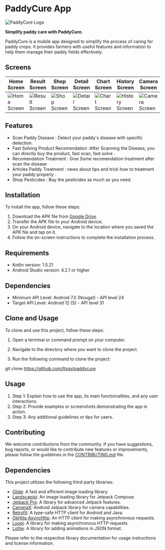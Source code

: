 # PaddyCure App

![PaddyCure Logo](https://drive.google.com/uc?id=1JqG6Ox5Kw45GkjV9sZzg0VFcp_GYGbTo)

**Simplify paddy care with PaddyCure.**

PaddyCure is a mobile app designed to simplify the process of caring for paddy crops. It provides farmers with useful features and information to help them manage their paddy fields effectively.

## Screens 

| Home Screen | Result Screen | Shop Screen | Detail Screen | Chart Screen | History Screen | Camera Screen |
|---|---|---|---|---|---|---|
| ![Home Screen](https://drive.google.com/uc?id=1rN6UfZ2LwnORMVa33CsHYqiHnap2Tj3X) | ![Result Screen](https://drive.google.com/uc?id=1kpUl6WqAGc_dKOB6EMkMSps7H0b0wwjL) | ![Shop Screen](https://drive.google.com/uc?id=1BJsgUQ2cf9Jkpj8DaWY10dT6gM20Cgt9) | ![Detail Screen](https://drive.google.com/uc?id=1IaG1Cj0TBtQ0UsauVG2NeMINzvhR0Ut2) | ![Chart Screen](https://drive.google.com/uc?id=1zFqrfP5K7GDu-9ikeOLOTsSHds2PYOQi) | ![History Screen](https://drive.google.com/uc?id=1S4uinIywXQ5FkXkSh-Wkh6Bj2AL95rzs) | ![Camera Screen](https://drive.google.com/file/d/1fYKjBCfVQD_r5plfA4JbnlIq_oqVa8Wd/view?usp=sharing) |

## Features

- Scan Paddy Disease : Detect your paddy's disease with specific detection.
- Fast Solving Product Recomendation :After Scanning the Disease, you can directly buy the product, fast scan, fast solve .
- Recomendation Treatment : Give Some recomendation treatment after scan the disease 
- Articles Paddy Treatment : news about tips and trick how to treatment your paddy properly .
- Shop Pesticides : Buy the pesticides as much as you need.

## Installation

To install the app, follow these steps:

1. Download the APK file from [Google Drive](link-to-app-file).
2. Transfer the APK file to your Android device.
3. On your Android device, navigate to the location where you saved the APK file and tap on it.
4. Follow the on-screen instructions to complete the installation process.

## Requirements

- Kotlin version: 1.5.21
- Android Studio version: 4.2.1 or higher

## Dependencies

- Minimum API Level: Android 7.0 (Nougat) - API level 24
- Target API Level: Android 12 (S) - API level 31


## Clone and Usage

To clone and use this project, follow these steps:

1. Open a terminal or command prompt on your computer.

2. Navigate to the directory where you want to clone the project.

3. Run the following command to clone the project:

  git clone https://github.com/Itsqy/paddycure


## Usage

1. Step 1: Explain how to use the app, its main functionalities, and any user interactions.
2. Step 2: Provide examples or screenshots demonstrating the app in action.
3. Step 3: Any additional guidelines or tips for users.

## Contributing

We welcome contributions from the community. If you have suggestions, bug reports, or would like to contribute new features or improvements, please follow the guidelines in the [CONTRIBUTING.md](link-to-contributing.md) file.

## Dependencies

This project utilizes the following third-party libraries:

- [Glide](https://github.com/bumptech/glide): A fast and efficient image loading library.
- [Landscapist](https://github.com/skydoves/Landscapist): An image loading library for Jetpack Compose.
- [Jetpack Pro](https://github.com/example/jetpack-pro): A library for advanced Jetpack features.
- [CameraX](https://developer.android.com/training/camerax): Android Jetpack library for camera capabilities.
- [Retrofit](https://square.github.io/retrofit/): A type-safe HTTP client for Android and Java.
- [OkHttp AsyncHttp](https://square.github.io/okhttp/): An HTTP client for making asynchronous requests.
- [Loopj](https://loopj.com/android-async-http/): A library for making asynchronous HTTP requests.
- [Lottie](https://github.com/airbnb/lottie-android): A library for adding animations in JSON format.

Please refer to the respective library documentation for usage instructions and license information.


